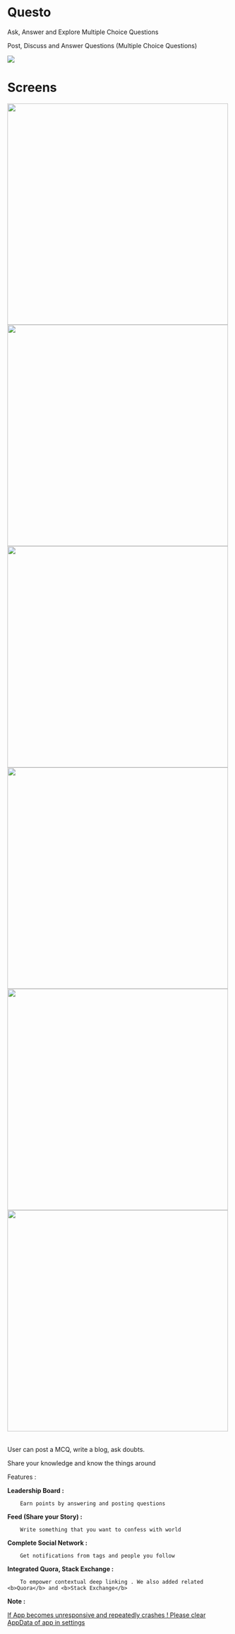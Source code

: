 # Questo
Ask, Answer and Explore Multiple Choice Questions

Post, Discuss and Answer Questions (Multiple Choice Questions)


<a href="https://play.google.com/store/apps/details?id=com.tdevelopers.questo"><img src="Images/google-play-badge.png"/></a>

<h1>Screens</h1>

<table>
<tr>
<img width="500px" height="500px" src="Images/1.png"/>
<img width="500px" height="500px" src="Images/2.png"/>
<img width="500px" height="500px" src="Images/3.png"/>
</tr>
<tr>
<img width="500px" height="500px" src="Images/4.png"/>
<img width="500px" height="500px" src="Images/5.png"/>
<img width="500px" height="500px" src="Images/6.png"/>
</tr>
<table>
User can post a MCQ, write a blog, ask doubts.


Share your knowledge and know the things around

        
Features :

<b>Leadership Board :</b>

        Earn points by answering and posting questions

<b>Feed (Share your Story) :</b>

        Write something that you want to confess with world

<b>Complete Social Network : </b>

        Get notifications from tags and people you follow

<b>Integrated Quora, Stack Exchange :</b>

        To empower contextual deep linking . We also added related <b>Quora</b> and <b>Stack Exchange</b> 

<b>Note :</b>

<u>If App becomes unresponsive and repeatedly crashes ! Please clear AppData of app in settings</u>
